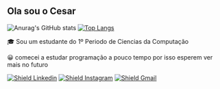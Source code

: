 ## Ola sou o Cesar

![Anurag's GitHub stats](https://github-readme-stats.vercel.app/api?username=CesarFSJunior&show_icons=true&theme=tokyonight&count_private=true&locale=Pt-Br&hide_rank=true&hide_title=true&include_all_commits=true)
[![Top Langs](https://github-readme-stats.vercel.app/api/top-langs/?username=CesarFSJunior&layout=compact&theme=tokyonight)](https://github.com/anuraghazra/github-readme-stats)

🎓  Sou um estudante do 1º Periodo de Ciencias da Computação

😀  comecei a estudar programação a pouco tempo por isso esperem ver mais no futuro

[![Shield Linkedin](https://img.shields.io/badge/LinkedIn-0077B5?style=for-the-badge&logo=linkedin&logoColor=white)](https://www.linkedin.com/in/cesar-francisco-80562b23a/)
[![Shield Instagram](https://img.shields.io/badge/Instagram-E4405F?style=for-the-badge&logo=instagram&logoColor=white)](https://www.instagram.com/cesar.fsj/?hl=pt-br)
[![Shield Gmail](https://img.shields.io/badge/Gmail-D14836?style=for-the-badge&logo=gmail&logoColor=white)](mailto:cesarfsjunior@hotmail.com)